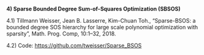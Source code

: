 **4) Sparse Bounded Degree Sum-of-Squares Optimization (SBSOS)**

4.1) Tillmann Weisser, Jean B. Lasserre, Kim-Chuan Toh., “Sparse-BSOS: a bounded degree SOS hierarchy for large scale polynomial optimization with sparsity”, Math. Prog. Comp, 10:1–32, 2018.

4.2) Code: https://github.com/tweisser/Sparse_BSOS
